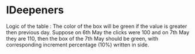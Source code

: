 # IDeepeners

Logic of the table : The color of the box will be green if the value is greater then previous day. Suppose on 6th May the clicks were 100 and on 7th May they are 110, then the box of the 7th May should be green, with corresponding increment percentage (10%) written in side.
